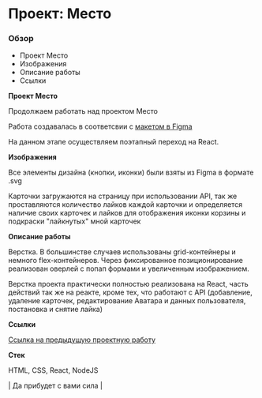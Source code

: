 # Проект: Место

### Обзор

* Проект Место
* Изображения
* Описание работы
* Ссылки

**Проект Место**

Продолжаем работать над проектом Место

Работа создавалась в соответсвии с [макетом в Figma](https://www.figma.com/file/2cn9N9jSkmxD84oJik7xL7/JavaScript.-Sprint-4?node-id=0%3A1)

На данном этапе осуществляем поэтапный переход на React.

**Изображения**

Все элементы дизайна (кнопки, иконки) были взяты из Figma в формате .svg

Карточки загружаются на страницу при использовании API, так же проставляются количество лайков каждой карточки и определяется наличие своих карточек и лайков для отображения иконки корзины и подкраски "лайкнутых" мной карточек

**Описание работы**

Верстка. В большинстве случаев использованы grid-контейнеры и немного flex-контейнеров. Через фиксированное позиционирование реализован оверлей с попап формами и увеличенным изображением.

Верстка проекта практически полностью реализована на React, часть действий так же на реакте, кроме тех, что работают с API (добавление, удаление карточек, редактирование Аватара и данных пользователя, постановка и снятие лайка)

**Ссылки**

[Ссылка на предыдущую проектную работу](https://silentvampr.github.io/mesto/)

**Стек**

HTML, CSS, React, NodeJS

| Да прибудет с вами сила |
